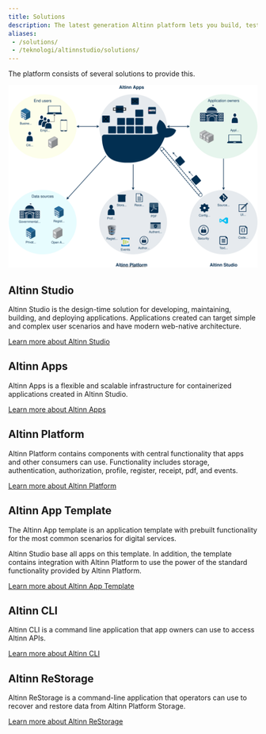 ```yaml
---
title: Solutions
description: The latest generation Altinn platform lets you build, test, host, and monitor your digital services in the cloud.
aliases:
 - /solutions/
 - /teknologi/altinnstudio/solutions/
---
```


The platform consists of several solutions to provide this.

!["Altinn solutions diagram"](altinnsolutions.drawio.svg "Altinn 3 solutions")


## Altinn Studio

Altinn Studio is the design-time solution for developing, maintaining, building, and deploying applications. 
Applications created can target simple and complex user scenarios and have modern web-native architecture.

[Learn more about Altinn Studio](/altinn-studio)

## Altinn Apps

Altinn Apps is a flexible and scalable infrastructure for containerized applications created in Altinn Studio.

[Learn more about Altinn Apps](altinn-apps)

## Altinn Platform

Altinn Platform contains components with central functionality that apps and other consumers can use. 
Functionality includes storage, authentication, authorization, profile, register, receipt, pdf, and events.

[Learn more about Altinn Platform](altinn-platform)

## Altinn App Template

The Altinn App template is an application template with prebuilt functionality for the most common scenarios for digital services.

Altinn Studio base all apps on this template. In addition, the template contains integration with Altinn Platform to use the power of the standard functionality provided by Altinn Platform.

[Learn more about Altinn App Template](/app-template)


## Altinn CLI 

Altinn CLI is a command line application that app owners can use to access Altinn APIs.

[Learn more about Altinn CLI](cli)

## Altinn ReStorage

Altinn ReStorage is a command-line application that operators can use to recover and restore data from Altinn Platform Storage.

[Learn more about Altinn ReStorage](altinn-restorage)